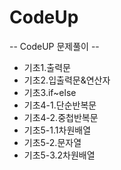 # CodeUp<br>
-- CodeUP 문제풀이 --<br>
- 기초1.출력문<br>
- 기초2.입출력문&연산자<br>
- 기초3.if~else<br>
- 기초4-1.단순반복문<br>
- 기초4-2.중첩반복문
- 기초5-1.1차원배열
- 기초5-2.문자열
- 기초5-3.2차원배열
